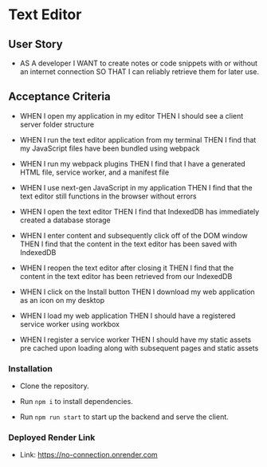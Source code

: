 # Text Editor 

## User Story

* AS A developer I WANT to create notes or code snippets with or without an internet connection SO THAT I can reliably retrieve them for later use.

## Acceptance Criteria

* WHEN I open my application in my editor THEN I should see a client server folder structure

* WHEN I run the text editor application from my terminal THEN I find that my JavaScript files have been bundled using webpack

* WHEN I run my webpack plugins THEN I find that I have a generated HTML file, service worker, and a manifest file

* WHEN I use next-gen JavaScript in my application THEN I find that the text editor still functions in the browser without errors

* WHEN I open the text editor THEN I find that IndexedDB has immediately created a database storage

* WHEN I enter content and subsequently click off of the DOM window THEN I find that the content in the text editor has been saved with IndexedDB

* WHEN I reopen the text editor after closing it THEN I find that the content in the text editor has been retrieved from our IndexedDB

* WHEN I click on the Install button THEN I download my web application as an icon on my desktop

* WHEN I load my web application THEN I should have a registered service worker using workbox

* WHEN I register a service worker THEN I should have my static assets pre cached upon loading along with subsequent pages and static assets

### Installation

* Clone the repository.

* Run `npm i` to install dependencies.

* Run `npm run start` to start up the backend and serve the client.

### Deployed Render Link

* Link: https://no-connection.onrender.com